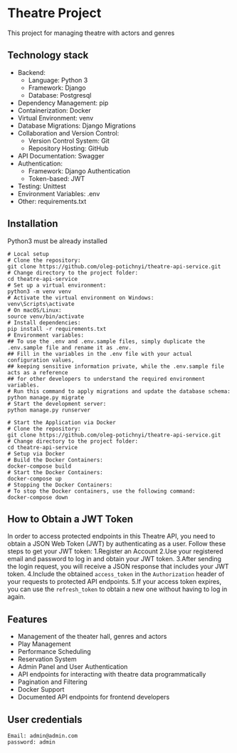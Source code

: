 # Theatre Project

This project for managing theatre with actors and genres

## Technology stack

* Backend:
  - Language: Python 3 
  - Framework: Django 
  - Database: Postgresql 
* Dependency Management: pip
* Containerization: Docker
* Virtual Environment: venv
* Database Migrations: Django Migrations
* Collaboration and Version Control:
  - Version Control System: Git
  - Repository Hosting: GitHub
* API Documentation: Swagger
* Authentication:
  - Framework: Django Authentication
  - Token-based: JWT
* Testing: Unittest
* Environment Variables: .env
* Other: requirements.txt


## Installation

Python3 must be already installed

```shell
# Local setup
# Clone the repository:
git clone https://github.com/oleg-potichnyi/theatre-api-service.git
# Change directory to the project folder:
cd theatre-api-service
# Set up a virtual environment:
python3 -m venv venv
# Activate the virtual environment on Windows:
venv\Scripts\activate
# On macOS/Linux:
source venv/bin/activate
# Install dependencies:
pip install -r requirements.txt
# Environment variables:
## To use the .env and .env.sample files, simply duplicate the .env.sample file and rename it as .env.
## Fill in the variables in the .env file with your actual configuration values, 
## keeping sensitive information private, while the .env.sample file acts as a reference
## for other developers to understand the required environment variables.
# Run this command to apply migrations and update the database schema:
python manage.py migrate
# Start the development server:
python manage.py runserver
```
```shell
# Start the Application via Docker
# Clone the repository:
git clone https://github.com/oleg-potichnyi/theatre-api-service.git
# Change directory to the project folder:
cd theatre-api-service
# Setup via Docker
# Build the Docker Containers:
docker-compose build
# Start the Docker Containers:
docker-compose up
# Stopping the Docker Containers:
# To stop the Docker containers, use the following command:
docker-compose down
```

## How to Obtain a JWT Token

In order to access protected endpoints in this Theatre API, you need to obtain a JSON Web Token (JWT) by authenticating as a user. Follow these steps to get your JWT token:
1.Register an Account
2.Use your registered email and password to log in and obtain your JWT token.
3.After sending the login request, you will receive a JSON response that includes your JWT token.
4.Include the obtained `access_token` in the `Authorization` header of your requests to protected API endpoints.
5.If your access token expires, you can use the `refresh_token` to obtain a new one without having to log in again. 

## Features

* Management of the theater hall, genres and actors
* Play Management
* Performance Scheduling
* Reservation System
* Admin Panel and User Authentication
* API endpoints for interacting with theatre data programmatically
* Pagination and Filtering
* Docker Support
* Documented API endpoints for frontend developers

## User credentials

```shell
Email: admin@admin.com
password: admin
```